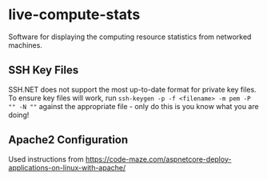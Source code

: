 # live-compute-stats
Software for displaying the computing resource statistics from networked machines.

## SSH Key Files
SSH.NET does not support the most up-to-date format for private key files.  
To ensure key files will work, run `ssh-keygen -p -f <filename> -m pem -P "" -N ""` against the appropriate file - only do this is you know what you are doing!

## Apache2 Configuration
Used instructions from https://code-maze.com/aspnetcore-deploy-applications-on-linux-with-apache/
